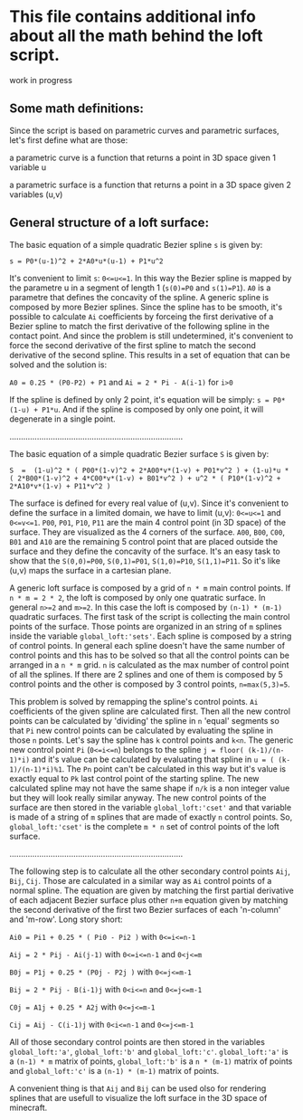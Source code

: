 # This file contains additional info about all the math behind the loft script.
work in progress

## Some math definitions:

Since the script is based on parametric curves and parametric surfaces, let's first define what are those:

a parametric curve is a function that returns a point in 3D space given 1 variable u

a parametric surface is a function that returns a point in a 3D space given 2 variables (u,v)

## General structure of a loft surface:

The basic equation of a simple quadratic Bezier spline `s` is given by:

`s = P0*(u-1)^2 + 2*A0*u*(u-1) + P1*u^2`

It's convenient to limit `s`: `0<=u<=1`. In this way the Bezier spline is mapped by the parametre u in a segment of length 1 (`s(0)=P0` and `s(1)=P1`).
`A0` is a parametre that defines the concavity of the spline. A generic spline is composed by more Bezier splines. Since the spline has to be smooth, it's possible to calculate `Ai` coefficients by forceing the first derivative of a Bezier spline to match the first derivative of the following spline in the contact point. And since the problem is still undetermined, it's convenient to force the second derivative of the first spline to match the second derivative of the second spline. This results in a set of equation that can be solved and the solution is:

`A0 = 0.25 * (P0-P2) + P1` and `Ai = 2 * Pi - A(i-1)` for `i>0`

If the spline is defined by only 2 point, it's equation will be simply: `s = P0*(1-u) + P1*u`. And if the spline is composed by only one point, it will degenerate in a single point.

............................................................................

The basic equation of a simple quadratic Bezier surface `S` is given by:

`S  =  (1-u)^2 * ( P00*(1-v)^2 + 2*A00*v*(1-v) + P01*v^2 ) + (1-u)*u * ( 2*B00*(1-v)^2 + 4*C00*v*(1-v) + B01*v^2 ) + u^2 * ( P10*(1-v)^2 + 2*A10*v*(1-v) + P11*v^2 )`

The surface is defined for every real value of (u,v). Since it's convenient to define the surface in a limited domain, we have to limit (u,v): `0<=u<=1` and `0<=v<=1`. `P00`, `P01`, `P10`, `P11` are the main 4 control point (in 3D space) of the surface. They are visualized as the 4 corners of the surface. `A00`, `B00`, `C00`, `B01` and `A10` are the remaining 5 control point that are placed outside the surface and they define the concavity of the surface. It's an easy task to show that the `S(0,0)=P00`, `S(0,1)=P01`, `S(1,0)=P10`, `S(1,1)=P11`. So it's like (u,v) maps the surface in a cartesian plane.

A generic loft surface is composed by a grid of `n * m` main control points. If `n * m = 2 * 2`, the loft is composed by only one quatratic surface. In general `n>=2` and `m>=2`. In this case the loft is composed by `(n-1) * (m-1)` quadratic surfaces. The first task of the script is collecting the main control points of the surface. Those points are organized in an string of `m` splines inside the variable `global_loft:'sets'`. Each spline is composed by a string of control points. In general each spline doesn't have the same number of control points and this has to be solved so that all the control points can be arranged in a `n * m` grid. `n` is calculated as the max number of control point of all the splines. If there are 2 splines and one of them is composed by 5 control points and the other is composed by 3 control points, `n=max(5,3)=5`.

This problem is solved by remapping the spline's control points. `Ai` coefficients of the given spline are calculated first. Then all the new control points can be calculated by 'dividing' the spline in `n` 'equal' segments so that `Pi` new control points can be calculated by evaluating the spline in those `n` points. Let's say the spline has `k` control points and `k<n`. The generic new control point `Pi` (`0<=i<=n`) belongs to the spline `j = floor( (k-1)/(n-1)*i)` and it's value can be calculated by evaluating that spline in `u = ( (k-1)/(n-1)*i)%1`. The `Pn` point can't be calculated in this way but it's value is exactly equal to `Pk` last control point of the starting spline. The new calculated spline may not have the same shape if `n/k` is a non integer value but they will look really similar anyway. The new control points of the surface are then stored in the variable `global_loft:'cset'` and that variable is made of a string of `m` splines that are made of exactly `n` control points. So, `global_loft:'cset'` is the complete `m * n` set of control points of the loft surface.

............................................................................

The following step is to calculate all the other secondary control points `Aij`, `Bij`, `Cij`. Those are calculated in a similar way as `Ai` control points of a normal spline. The equation are given by matching the first partial derivative of each adjacent Bezier surface plus other `n+m` equation given by matching the second derivative of the first two Bezier surfaces of each 'n-column' and 'm-row'. Long story short:

`Ai0 = Pi1 + 0.25 * ( Pi0 - Pi2 )`   with `0<=i<=n-1`

`Aij = 2 * Pij - Ai(j-1)`   with `0<=i<=n-1` and `0<j<=m`

`B0j = P1j + 0.25 * (P0j - P2j )`   with `0<=j<=m-1`

`Bij = 2 * Pij - B(i-1)j`   with `0<i<=n` and `0<=j<=m-1`

`C0j = A1j + 0.25 * A2j`   with `0<=j<=m-1`

`Cij = Aij - C(i-1)j`   with `0<i<=n-1` and `0<=j<=m-1`

All of those secondary control points are then stored in the variables `global_loft:'a'`, `global_loft:'b'` and `global_loft:'c'`. `global_loft:'a'` is a `(n-1) * m` matrix of points, `global_loft:'b'` is a `n * (m-1)` matrix of points and `global_loft:'c'` is a `(n-1) * (m-1)` matrix of points.

A convenient thing is that `Aij` and `Bij` can be used olso for rendering splines that are usefull to visualize the loft surface in the 3D space of minecraft.




